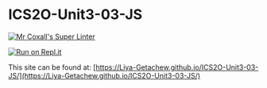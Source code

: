 # ICS2O-Unit3-03-JS

[![Mr Coxall's Super Linter](https://github.com/Liya-Getachew/ICS2O-Unit3-03-JS/workflows/Mr%20Coxall's%20Super%20Linter/badge.svg)](https://github.com/Liya-Getachew/ICS2O-Unit3-03-JS/actions)

[![Run on Repl.it](https://repl.it/badge/github/Liya-Getachew/ICS2O-Unit3-03-JS)](https://repl.it/github/Liya-Getachew/ICS2O-Unit3-03-JS)

This site can be found at: [https://Liya-Getachew.github.io/ICS2O-Unit3-03-JS/](https://Liya-Getachew.github.io/ICS2O-Unit3-03-JS/)
